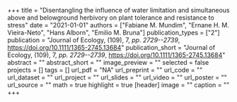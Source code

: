 +++
title = "Disentangling the influence of water limitation and simultaneous above and belowground herbivory on plant tolerance and resistance to stress"
date = "2021-01-01"
authors = ["Fabiane M. Mundim", "Ernane H. M. Vieira-Neto", "Hans Alborn", "Emilio M. Bruna"]
publication_types = ["2"]
publication = "Journal of Ecology, (109), 7, _pp. 2729--2739_, https://doi.org/10.1111/1365-2745.13684"
publication_short = "Journal of Ecology, (109), 7, _pp. 2729--2739_, https://doi.org/10.1111/1365-2745.13684"
abstract = ""
abstract_short = ""
image_preview = ""
selected = false
projects = []
tags = []
url_pdf = "NA"
url_preprint = ""
url_code = ""
url_dataset = ""
url_project = ""
url_slides = ""
url_video = ""
url_poster = ""
url_source = ""
math = true
highlight = true
[header]
image = ""
caption = ""
+++
